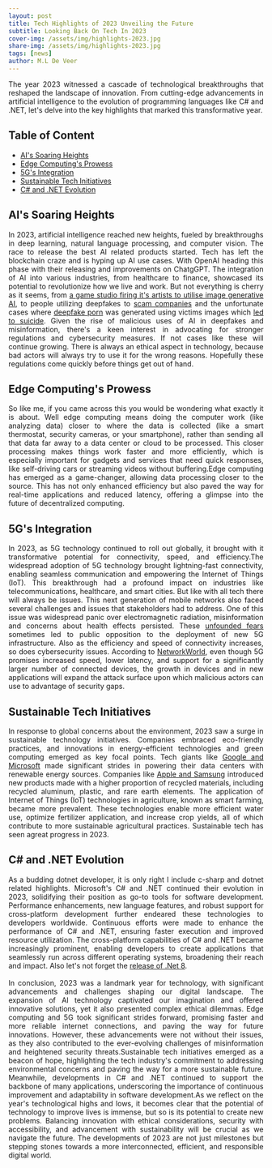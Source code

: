 ```yaml
---
layout: post
title: Tech Highlights of 2023 Unveiling the Future
subtitle: Looking Back On Tech In 2023
cover-img: /assets/img/highlights-2023.jpg
share-img: /assets/img/highlights-2023.jpg
tags: [news]
author: M.L De Veer
---
```


<div align="justify">The year 2023 witnessed a cascade of technological breakthroughs that reshaped the landscape of innovation. From cutting-edge advancements in artificial intelligence to the evolution of programming languages like C# and .NET, let's delve into the key highlights that marked this transformative year.</div>


## Table of Content

- [AI's Soaring Heights](#ai)
- [Edge Computing's Prowess](#edge)
- [5G's Integration](#5g)
- [Sustainable Tech Initiatives](#sustainable)
- [C# and .NET Evolution](#c-sharp)

<a id="ai"></a>
## AI's Soaring Heights

<div align="justify">In 2023, artificial intelligence reached new heights, fueled by breakthroughs in deep learning, natural language processing, and computer vision. The race to release the best AI related products started. Tech has left the blockchain craze and is hyping up AI use cases. With OpenAI heading this phase with their releasing and improvements on ChatgGPT. The integration of AI into various industries, from healthcare to finance, showcased its potential to revolutionize how we live and work. But not everything is cherry as it seems, from <a href="https://www.itechpost.com/articles/117755/20230531/game-developer-accused-firing-artists-replacing-ai.html" target="_blank">a game studio firing it's artists to utilise image generative AI</a>, to people utilizing deepfakes to <a href="https://www.theguardian.com/world/2024/feb/05/hong-kong-company-deepfake-video-conference-call-scam">scam companies</a> and the unfortunate cases where <a href="https://healthnews.com/mental-health/anxiety-depression/the-damage-caused-by-deepfake-porn/" target="_blank">deepfake porn</a> was generated using victims images which <a href="https://metro.co.uk/2024/01/24/teen-took-life-online-bullying-shared-fake-nudes-20162284/" target="_blank">led to suicide</a>. Given the rise of malicious uses of AI in deepfakes and misinformation, there's a keen interest in advocating for stronger regulations and cybersecurity measures. If not cases like these will continue growing. There is always an ethical aspect in technology, because bad actors will always try to use it for the wrong reasons. Hopefully these regulations come quickly before things get out of hand.</div>

<a id="edge"></a>
## Edge Computing's Prowess

<div align="justify">So like me, if you came across this you would be wondering what exactly it is about. Well edge computing means doing the computer work (like analyzing data) closer to where the data is collected (like a smart thermostat, security cameras, or your smartphone), rather than sending all that data far away to a data center or cloud to be processed. This closer processing makes things work faster and more efficiently, which is especially important for gadgets and services that need quick responses, like self-driving cars or streaming videos without buffering.Edge computing has emerged as a game-changer, allowing data processing closer to the source. This has not only enhanced efficiency but also paved the way for real-time applications and reduced latency, offering a glimpse into the future of decentralized computing.</div> 

<a id="5g"></a>
## 5G's Integration
 
<div align="justify">In 2023, as 5G technology continued to roll out globally, it brought with it transformative potential for connectivity, speed, and efficiency.The widespread adoption of 5G technology brought lightning-fast connectivity, enabling seamless communication and empowering the Internet of Things (IoT). This breakthrough had a profound impact on industries like telecommunications, healthcare, and smart cities. But like with all tech there will always be issues. This next generation of mobile networks also faced several challenges and issues that stakeholders had to address. One of this issue was widespread panic over electromagnetic radiation, misinformation and concerns about health effects persisted. These <a href="https://www.who.int/news-room/questions-and-answers/item/radiation-5g-mobile-networks-and-health" target="_blank">unfounded fears</a> sometimes led to public opposition to the deployment of new 5G infrastructure. Also as the efficiency and speed of connectivity increases, so does cybersecurity issues. According to <a href="https://www.networkworld.com/article/972286/5g-network-slices-could-be-vulnerable-to-attack-researchers-say.html" target="_blank">NetworkWorld</a>, even though 5G promises increased speed, lower latency, and support for a significantly larger number of connected devices, the growth in devices and in new applications will expand the attack surface upon which malicious actors can use to advantage of security gaps.</div>

<a id="sustainable"></a>
## Sustainable Tech Initiatives

<div align="justify">In response to global concerns about the environment, 2023 saw a surge in sustainable technology initiatives. Companies embraced eco-friendly practices, and innovations in energy-efficient technologies and green computing emerged as key focal points. Tech giants like <a href="https://www.datacenterknowledge.com/energy/google-microsoft-partner-energy-firms-clean-grid" target="_blank">Google and Microsoft</a> made significant strides in powering their data centers with renewable energy sources. Companies like <a href="https://www.cnet.com/tech/mobile/a-fully-recycled-phone-is-a-lot-harder-than-it-sounds-even-for-samsung-and-apple/" target="_blank">Apple and Samsung</a> introduced new products made with a higher proportion of recycled materials, including recycled aluminum, plastic, and rare earth elements. The application of Internet of Things (IoT) technologies in agriculture, known as smart farming, became more prevalent. These technologies enable more efficient water use, optimize fertilizer application, and increase crop yields, all of which contribute to more sustainable agricultural practices. Sustainable tech has seen agreat progress in 2023.</div>

<a id="c-sharp"></a>
## C# and .NET Evolution

<div align="justify">As a budding dotnet developer, it is only right I include c-sharp and dotnet related highlights. Microsoft's C# and .NET continued their evolution in 2023, solidifying their position as go-to tools for software development. Performance enhancements, new language features, and robust support for cross-platform development further endeared these technologies to developers worldwide. Continuous efforts were made to enhance the performance of C# and .NET, ensuring faster execution and improved resource utilization. The cross-platform capabilities of C# and .NET became increasingly prominent, enabling developers to create applications that seamlessly run across different operating systems, broadening their reach and impact. Also let's not forget the <a href="https://learn.microsoft.com/en-us/dotnet/core/whats-new/dotnet-8/overview" target="_blank">release of .Net 8</a>.</div>
<br> 
<div align="justify">In conclusion, 2023 was a landmark year for technology, with significant advancements and challenges shaping our digital landscape. The expansion of AI technology captivated our imagination and offered innovative solutions, yet it also presented complex ethical dilemmas. Edge computing and 5G took significant strides forward, promising faster and more reliable internet connections, and paving the way for future innovations. However, these advancements were not without their issues, as they also contributed to the ever-evolving challenges of misinformation and heightened security threats.Sustainable tech initiatives emerged as a beacon of hope, highlighting the tech industry's commitment to addressing environmental concerns and paving the way for a more sustainable future. Meanwhile, developments in C# and .NET continued to support the backbone of many applications, underscoring the importance of continuous improvement and adaptability in software development.As we reflect on the year's technological highs and lows, it becomes clear that the potential of technology to improve lives is immense, but so is its potential to create new problems. Balancing innovation with ethical considerations, security with accessibility, and advancement with sustainability will be crucial as we navigate the future. The developments of 2023 are not just milestones but stepping stones towards a more interconnected, efficient, and responsible digital world.</div>
